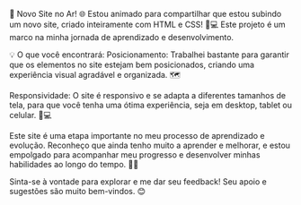🚀 Novo Site no Ar! 🌐
Estou animado para compartilhar que estou subindo um novo site, criado inteiramente com HTML e CSS! 🎨💻 Este projeto é um marco na minha jornada de aprendizado e desenvolvimento.

💡 O que você encontrará:
Posicionamento: Trabalhei bastante para garantir que os elementos no site estejam bem posicionados, criando uma experiência visual agradável e organizada. 🗺️

Responsividade: O site é responsivo e se adapta a diferentes tamanhos de tela, para que você tenha uma ótima experiência, seja em desktop, tablet ou celular. 📱💻

Este site é uma etapa importante no meu processo de aprendizado e evolução. Reconheço que ainda tenho muito a aprender e melhorar, e estou empolgado para acompanhar meu progresso e desenvolver minhas habilidades ao longo do tempo. 🌱🚀

Sinta-se à vontade para explorar e me dar seu feedback! Seu apoio e sugestões são muito bem-vindos. 😊
